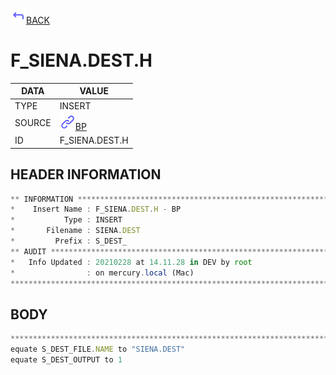 <img src="../.resources/themes/unicons-line-6563ff/corner-up-left-alt.svg" alt="BACK" width="25" />[BACK](../DOCS/BP.md)  
# F_SIENA.DEST.H  
|DATA|VALUE|
| --- | --- |
|TYPE|INSERT|
|SOURCE|<img src="../.resources/themes/unicons-line-6563ff/link.svg" alt="BP" width="25" />[BP](../DOCS/BP.md)|
|ID|F_SIENA.DEST.H|
    
    
## HEADER INFORMATION  
```javascript
** INFORMATION ****************************************************************
*    Insert Name : F_SIENA.DEST.H - BP
*           Type : INSERT
*       Filename : SIENA.DEST
*         Prefix : S_DEST_
** AUDIT **********************************************************************
*   Info Updated : 20210228 at 14.11.28 in DEV by root
*                : on mercury.local (Mac)
*******************************************************************************
```
## BODY  
```javascript
*******************************************************************************
equate S_DEST_FILE.NAME to "SIENA.DEST"
equate S_DEST_OUTPUT to 1
```
